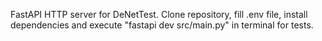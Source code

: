 FastAPI HTTP server for DeNetTest. Clone repository, fill .env file, install dependencies and execute "fastapi dev src/main.py" in terminal for tests.
